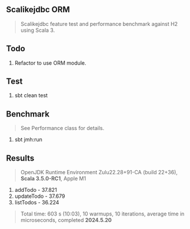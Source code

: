 Scalikejdbc ORM
---------------
>Scalikejdbc feature test and performance benchmark against H2 using Scala 3.

Todo
----
1. Refactor to use ORM module.

Test
----
1. sbt clean test

Benchmark
---------
>See Performance class for details.
1. sbt jmh:run

Results
-------
>OpenJDK Runtime Environment Zulu22.28+91-CA (build 22+36), **Scala 3.5.0-RC1**, Apple M1
1. addTodo - 37.821
2. updateTodo - 37.679
3. listTodos - 36.224
>Total time: 603 s (10:03), 10 warmups, 10 iterations, average time in microseconds, completed **2024.5.20**